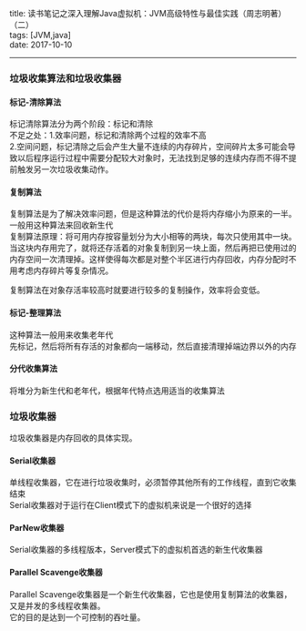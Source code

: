 title: 读书笔记之深入理解Java虚拟机：JVM高级特性与最佳实践（周志明著）（二）  
tags: [JVM,java]  
date: 2017-10-10

---

### 垃圾收集算法和垃圾收集器 ###  

#### 标记-清除算法 ####  

标记清除算法分为两个阶段：标记和清除  
不足之处：1.效率问题，标记和清除两个过程的效率不高  
2.空间问题，标记清除之后会产生大量不连续的内存碎片，空间碎片太多可能会导致以后程序运行过程中需要分配较大对象时，无法找到足够的连续内存而不得不提前触发另一次垃圾收集动作。  

#### 复制算法 ####  

复制算法是为了解决效率问题，但是这种算法的代价是将内存缩小为原来的一半。  
一般用这种算法来回收新生代  
复制算法原理：将可用内存按容量划分为大小相等的两块，每次只使用其中一块。当这块内存用完了，就将还存活着的对象复制到另一块上面，然后再把已使用过的内存空间一次清理掉。这样使得每次都是对整个半区进行内存回收，内存分配时不用考虑内存碎片等复杂情况。  

复制算法在对象存活率较高时就要进行较多的复制操作，效率将会变低。

#### 标记-整理算法 ####  

这种算法一般用来收集老年代  
先标记，然后将所有存活的对象都向一端移动，然后直接清理掉端边界以外的内存  

#### 分代收集算法 ####  

将堆分为新生代和老年代，根据年代特点选用适当的收集算法  

### 垃圾收集器 ###  

垃圾收集器是内存回收的具体实现。  

#### Serial收集器 ####  

单线程收集器，它在进行垃圾收集时，必须暂停其他所有的工作线程，直到它收集结束  
Serial收集器对于运行在Client模式下的虚拟机来说是一个很好的选择  

#### ParNew收集器 ####  

Serial收集器的多线程版本，Server模式下的虚拟机首选的新生代收集器  

#### Parallel Scavenge收集器 ####  

Parallel Scavenge收集器是一个新生代收集器，它也是使用复制算法的收集器，又是并发的多线程收集器。  
它的目的是达到一个可控制的吞吐量。
